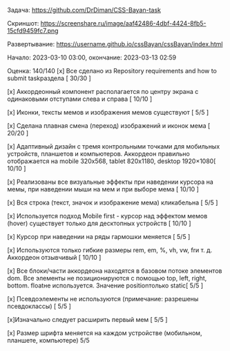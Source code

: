 
Задача: https://github.com/DrDiman/CSS-Bayan-task

Скриншот: https://screenshare.ru/image/aaf42486-4dbf-4424-8fb5-15cfd9459fc7.png

Развертывание: https://username.github.io/cssBayan/cssBayan/index.html

Начало: 2023-03-10 03:00, окончание: 2023-03-13 02:59

Оценка: 140/140
[x] Все сделано из Repository requirements and how to submit taskраздела [ 30/30 ]

[x] Аккордеонный компонент располагается по центру экрана с одинаковыми отступами слева и справа [ 10/10 ]

[x] Иконки, тексты мемов и изображения мемов существуют [ 5/5 ]

[x] Сделана плавная смена (переход) изображений и иконок мема [ 20/20 ]

[x] Адаптивный дизайн с тремя контрольными точками для мобильных устройств, планшетов и компьютеров. Аккордеон правильно отображается на mobile 320x568, tablet 820x1180, desktop 1920×1080[ 10/10 ]

[x] Реализованы все визуальные эффекты при наведении курсора на мемы, при наведении мыши на мем и при
выборе мема [ 10/10 ]

[x] Вся строка (текст, значок и изображение мема) кликабельна [ 5/5 ]

[x] Используется подход Mobile first - курсор над эффектом мемов (hover) существует только для десктопных устройств [ 10/10 ]

[x] Курсор при наведении на ряды гармошки меняется [ 5/5 ]

[x] Используются только гибкие размеры rem, em, %, vh, vw, frи т. д. Аккордеон отзывчивый [ 10/10 ]

[x] Все блоки/части аккордеона находятся в базовом потоке элементов dom. Все элементы не позиционируются с помощью top, left, right, bottom. floatне используется. Значение positionтолько static[ 5/5 ]

[x] Псевдоэлементы не используются (примечание: разрешены псевдоклассы) [ 5/5 ]

[x]Изначально следует расширить первый мем [ 5/5 ]

[x] Размер шрифта меняется на каждом устройстве (мобильном, планшете, компьютере) 5/5


